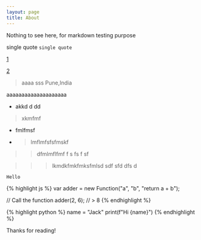 ```yaml
---
layout: page
title: About
---
```


<p class="message">
  Nothing to see here,
   for markdown testing purpose
</p>

single quote `single quote`

[1](https://aftab700.github.io/Writeups/)

[2](https://aftab700.github.io/DVWA-Writeup/)


> aaaa
> sss <pa class="float-right">Pune,India</pa>


aaaaaaaaaaaaaaaaaaaa
- akkd d dd 
> xkmfmf
- fmlfmsf
- > lmflmfsfsfmskf

>> dfmlmflfmf f s fs f sf

>>> lkmdkfmkfmksfmlsd sdf sfd dfs d



```
Hello
```

{% highlight js %}
var adder = new Function("a", "b", "return a + b");

// Call the function
adder(2, 6);
// > 8
{% endhighlight %}

{% highlight python %}
name = "Jack"
print(f"Hi {name}")
{% endhighlight %}


Thanks for reading!
